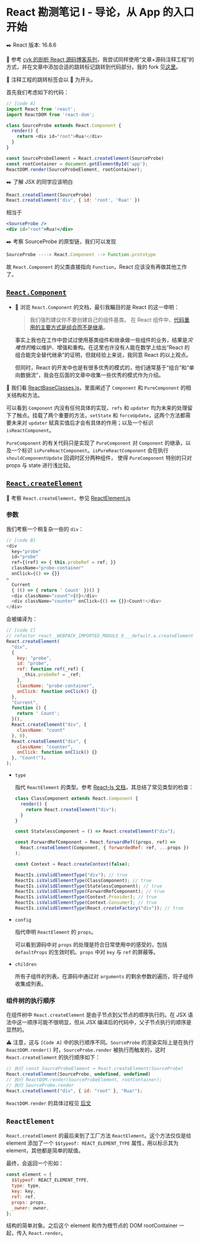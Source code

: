 # React 勘测笔记 I - 导论，从 App 的入口开始

:black_nib: React 版本: 16.8.6

:beers: 参考 [cyk 的剖析 React 源码博客系列](https://juejin.im/post/5cbae9a8e51d456e2809fba3)，我尝试同样使用“文章+源码注释工程”的方式，并在文章中添加合适的跳转标记跳转到代码部分。我的 fork 见[这里](https://github.com/TAUnionOtto/react-interpretation)。

:dolphin: 注释工程的跳转标签会以 :dolphin: 为开头。

首先我们考虑如下的代码：

```js
// [code A]
import React from 'react';
import ReactDOM from 'react-dom';

class SourceProbe extends React.Component {
  render() {
    return <div id="root">Rua!</div>
  }
}

const SourceProbeElement = React.createElement(SourceProbe)
const rootContainer = document.getElementById('app');
ReactDOM.render(SourceProbeElement, rootContainer);
```

:black_nib: 了解 JSX 的同学应该明白

  ```js
  React.createElement(SourceProbe)
  React.createElement('div', { id: 'root', 'Rua!' })
  ```

  相当于

  ```jsx
  <SourceProbe />
  <div id="root">Rua!</div>
  ```

:black_nib: 考察 SourceProbe 的原型链，我们可以发现

  ```js
  SourceProbe ----> React.Component --> Function.prototype
  ```

  故 `React.Component` 的父类直接指向 `Function`，React 应该没有再做其他工作了。

## [`React.Component`](https://zh-hans.reactjs.org/docs/react-component.html)

- :watermelon: 浏览 `React.Component` 的文档，最引我瞩目的是 React 的这一申明：

  > 我们强烈建议你不要创建自己的组件基类。 在 React 组件中，[代码重用的主要方式是组合而不是继承](https://zh-hans.reactjs.org/docs/composition-vs-inheritance.html)。

  事实上我也在工作中尝试过使用基类组件和继承做一些组件的业务，结果是*灾难性的*难以维护、增强和重构。在这里也许没有人能在数学上给出“React 的组合能完全替代继承”的证明，但就经验上来说，我同意 React 的以上观点。

  但同时，React 的开发中也是有很多优秀的模式的，他们通常基于“组合”和“单向数据流”，我会在后面的文章中收集一些优秀的模式作为介绍。

:dolphin: 我们看 [ReactBaseClasses.js](https://github.com/TAUnionOtto/react-interpretation/blob/master/packages/react/src/ReactBaseClasses.js)，里面阐述了 `Component` 和 `PureComponent` 的相关结构和方法。

可以看到 `Component` 内没有任何具体的实现，`refs` 和 `updater` 均为未来的处理留下了触点。挂载了两个重要的方法，`setState` 和 `forceUpdate`，这两个方法都需要未来对 `updater` 赋真实值后才会有具体的作用；以及一个标识 `isReactComponent`。

`PureComponent` 的有关代码只是实现了 `PureComponent` 对 `Component` 的继承，以及一个标识 `isPureReactComponent`。`isPureReactComponent` 会在执行 `shouldComponentUpdate` 回调时区分两种组件， 使得 `PureComponent` 特别的只对 props 与 state 进行浅比较。

## [`React.createElement`](https://zh-hans.reactjs.org/docs/react-api.html#createelement)

:dolphin: 考察 `React.createElement`，参见 [ReactElement.js](https://github.com/TAUnionOtto/react-interpretation/blob/master/packages/react/src/ReactElement.js)

### 参数

我们考察一个稍复杂一些的 `div`：

```js
// [code B]
<div
  key="probe"
  id="probe"
  ref={(ref) => { this.probeRef = ref; }}
  className="probe-container"
  onClick={() => {}}
>
  Current
  { (() => { return ' Count' })() }
  <div className="count">{0}</div>
  <div className="counter" onClick={() => {}}>Count!</div>
</div>
```

会被编译为：

```js
// [code C]
// refactor react__WEBPACK_IMPORTED_MODULE_0___default.a.createElement as React.createElement
React.createElement(
  "div",
  {
    key: "probe",
    id: "probe",
    ref: function ref(_ref) {
      _this.probeRef = _ref;
    },
    className: "probe-container",
    onClick: function onClick() {}
  },
  "Current",
  function () {
    return ' Count';
  }(),
  React.createElement("div", {
    className: "count"
  }, 0),
  React.createElement("div", {
    className: "counter",
    onClick: function onClick() {}
  }, "Count!")，
);
```

- `type`

  指代 `ReactElement` 的类型。参考 [React-Is 文档](https://github.com/TAUnionOtto/react-interpretation/blob/master/packages/react-is/README.md)，其总结了常见类型的检查：

  ```js
  class ClassComponent extends React.Component {
    render() {
      return React.createElement("div");
    }
  }

  const StatelessComponent = () => React.createElement("div");

  const ForwardRefComponent = React.forwardRef((props, ref) =>
    React.createElement(Component, { forwardedRef: ref, ...props })
  );

  const Context = React.createContext(false);

  ReactIs.isValidElementType("div"); // true
  ReactIs.isValidElementType(ClassComponent); // true
  ReactIs.isValidElementType(StatelessComponent); // true
  ReactIs.isValidElementType(ForwardRefComponent); // true
  ReactIs.isValidElementType(Context.Provider); // true
  ReactIs.isValidElementType(Context.Consumer); // true
  ReactIs.isValidElementType(React.createFactory("div")); // true
  ```

- `config`

  指代申明 `ReactElement` 的 `props`。

  可以看到源码中对 `props` 的处理是符合日常使用中的感受的，包括 `defaultProps` 的生效时机、`props` 中对 `key` 与 `ref` 的屏蔽等。

- `children`

  所有子组件的列表。在源码中通过对 `arguments` 的剩余参数的遍历，将子组件收集成列表。

### 组件树的执行顺序

在组件树中 `React.createElement` 是由子节点到父节点的顺序执行的。在 JSX 语法中这一顺序可能不很明显，但从 JSX 编译后的代码中，父子节点执行的顺序是显然的。

:warning: 注意，这与 `[Code A]` 中的执行顺序不同。`SourceProbe` 的渲染实际上是在执行 `ReactDOM.render()` 时，`SourceProbe.render` 被执行而触发的，这时 `React.createElement` 的执行顺序如下：

```js
// 执行 const SourceProbeElement = React.createElement(SourceProbe)
React.createElement(SourceProbe, undefined, undefined)
// 执行 ReactDOM.render(SourceProbeElement, rootContainer);
// 执行 SourceProbe.render
React.createElement("div", { id: "root" }, "Rua!");
```

`ReactDOM.render` 的具体过程见 [后文](https://github.com/TAUnionOtto/Blog/blob/master/05.React%20%E5%8B%98%E6%B5%8B%E7%AC%94%E8%AE%B0%20II%20-%20render%20%E7%9A%84%E2%80%9C%E4%B8%80%E7%9E%AC%E2%80%9D.md)

## `ReactElement`

`React.createElement` 的最后来到了工厂方法 `ReactElement`。这个方法仅仅是给 element 添加了一个 `$$typeof: REACT_ELEMENT_TYPE` 属性，用以标示其为 element，其他都是简单的赋值。

最终，会返回一个形如：

```js
const element = {
  $$typeof: REACT_ELEMENT_TYPE,
  type: type,
  key: key,
  ref: ref,
  props: props,
  _owner: owner,
};
```

结构的简单对象。之后这个 element 和作为根节点的 DOM rootContainer 一起，传入 `React.render`。